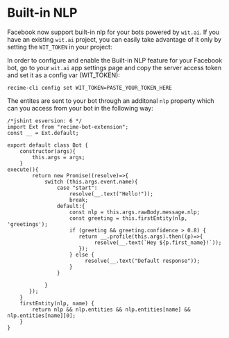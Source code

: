 # Built-in NLP

Facebook now support built-in nlp for your bots powered by `wit.ai`. If you have an existing `wit.ai` project, you can easily take advantage of it only by setting the `WIT_TOKEN` in your project:

In order to configure and enable the Built-in NLP feature for your Facebook bot, go to your `wit.ai` app settings page and copy the server access token and set it as a config var (WIT_TOKEN):

```
recime-cli config set WIT_TOKEN=PASTE_YOUR_TOKEN_HERE
```

The entites are sent to your bot through an additonal `nlp` property which can you access from your bot in the following way:

```
/*jshint esversion: 6 */
import Ext from "recime-bot-extension";
const __ = Ext.default;
        
export default class Bot {
    constructor(args){
        this.args = args;
    }
execute(){
        return new Promise((resolve)=>{
            switch (this.args.event.name){
                case "start":
                    resolve(__.text("Hello!"));
                    break;
                default:{
                    const nlp = this.args.rawBody.message.nlp;
                    const greeting = this.firstEntity(nlp, 'greetings');
                    if (greeting && greeting.confidence > 0.8) {
                       return __.profile(this.args).then((p)=>{
                            resolve(__.text(`Hey ${p.first_name}!`));
                       });
                    } else { 
                         resolve(__.text("Default response"));
                    }
                }
               
            }
       });
    }
    firstEntity(nlp, name) {
        return nlp && nlp.entities && nlp.entities[name] && nlp.entities[name][0];
    }
}

```